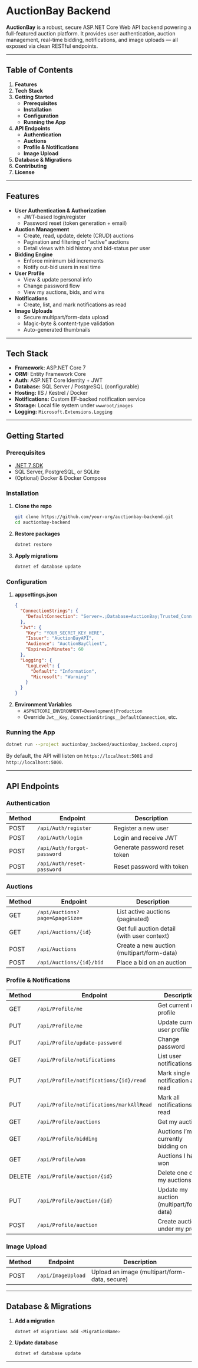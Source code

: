 # AuctionBay Backend

**AuctionBay** is a robust, secure ASP.NET Core Web API backend powering a full-featured auction platform. It provides user authentication, auction management, real-time bidding, notifications, and image uploads — all exposed via clean RESTful endpoints.

---

## Table of Contents

1. **Features**  
2. **Tech Stack**  
3. **Getting Started**  
   - **Prerequisites**  
   - **Installation**  
   - **Configuration**  
   - **Running the App**  
4. **API Endpoints**  
   - **Authentication**  
   - **Auctions**  
   - **Profile & Notifications**  
   - **Image Upload**  
5. **Database & Migrations**  
6. **Contributing**  
7. **License**  

---

## Features

- **User Authentication & Authorization**  
  - JWT-based login/register  
  - Password reset (token generation + email)  
- **Auction Management**  
  - Create, read, update, delete (CRUD) auctions  
  - Pagination and filtering of “active” auctions  
  - Detail views with bid history and bid-status per user  
- **Bidding Engine**  
  - Enforce minimum bid increments  
  - Notify out-bid users in real time  
- **User Profile**  
  - View & update personal info  
  - Change password flow  
  - View my auctions, bids, and wins  
- **Notifications**  
  - Create, list, and mark notifications as read  
- **Image Uploads**  
  - Secure multipart/form-data upload  
  - Magic-byte & content-type validation  
  - Auto-generated thumbnails  

---

## Tech Stack

- **Framework:** ASP.NET Core 7  
- **ORM:** Entity Framework Core  
- **Auth:** ASP.NET Core Identity + JWT  
- **Database:** SQL Server / PostgreSQL (configurable)  
- **Hosting:** IIS / Kestrel / Docker  
- **Notifications:** Custom EF-backed notification service  
- **Storage:** Local file system under `wwwroot/images`  
- **Logging:** `Microsoft.Extensions.Logging`  

---

## Getting Started

### Prerequisites

- [.NET 7 SDK](https://dotnet.microsoft.com/download)  
- SQL Server, PostgreSQL, or SQLite  
- (Optional) Docker & Docker Compose  

### Installation

1. **Clone the repo**  
   ```bash
   git clone https://github.com/your-org/auctionbay-backend.git
   cd auctionbay-backend
   ```

2. **Restore packages**  
   ```bash
   dotnet restore
   ```

3. **Apply migrations**  
   ```bash
   dotnet ef database update
   ```

### Configuration

1. **appsettings.json**  
   ```json
   {
     "ConnectionStrings": {
       "DefaultConnection": "Server=.;Database=AuctionBay;Trusted_Connection=True;"
     },
     "Jwt": {
       "Key": "YOUR_SECRET_KEY_HERE",
       "Issuer": "AuctionBayAPI",
       "Audience": "AuctionBayClient",
       "ExpiresInMinutes": 60
     },
     "Logging": {
       "LogLevel": {
         "Default": "Information",
         "Microsoft": "Warning"
       }
     }
   }
   ```
2. **Environment Variables**  
   - `ASPNETCORE_ENVIRONMENT=Development|Production`  
   - Override `Jwt__Key`, `ConnectionStrings__DefaultConnection`, etc.

### Running the App

```bash
dotnet run --project auctionbay_backend/auctionbay_backend.csproj
```

By default, the API will listen on `https://localhost:5001` and `http://localhost:5000`.

---

## API Endpoints

### **Authentication**

| Method | Endpoint                  | Description                          |
| ------ | ------------------------- | ------------------------------------ |
| POST   | `/api/Auth/register`      | Register a new user                  |
| POST   | `/api/Auth/login`         | Login and receive JWT                |
| POST   | `/api/Auth/forgot-password` | Generate password reset token      |
| POST   | `/api/Auth/reset-password`  | Reset password with token          |

### **Auctions**

| Method | Endpoint                          | Description                                |
| ------ | --------------------------------- | ------------------------------------------ |
| GET    | `/api/Auctions?page=&pageSize=`   | List active auctions (paginated)           |
| GET    | `/api/Auctions/{id}`              | Get full auction detail (with user context)|
| POST   | `/api/Auctions`                   | Create a new auction (multipart/form-data) |
| POST   | `/api/Auctions/{id}/bid`          | Place a bid on an auction                  |

### **Profile & Notifications**

| Method | Endpoint                                  | Description                                       |
| ------ | ----------------------------------------- | ------------------------------------------------- |
| GET    | `/api/Profile/me`                         | Get current user profile                          |
| PUT    | `/api/Profile/me`                         | Update current user profile                       |
| PUT    | `/api/Profile/update-password`            | Change password                                   |
| GET    | `/api/Profile/notifications`              | List user notifications                           |
| PUT    | `/api/Profile/notifications/{id}/read`    | Mark single notification as read                  |
| PUT    | `/api/Profile/notifications/markAllRead`  | Mark all notifications as read                    |
| GET    | `/api/Profile/auctions`                   | Get my auctions                                   |
| GET    | `/api/Profile/bidding`                   | Auctions I’m currently bidding on                 |
| GET    | `/api/Profile/won`                       | Auctions I have won                                |
| DELETE | `/api/Profile/auction/{id}`               | Delete one of my auctions                         |
| PUT    | `/api/Profile/auction/{id}`               | Update my auction (multipart/form-data)           |
| POST   | `/api/Profile/auction`                    | Create auction under my profile                   |

### **Image Upload**

| Method | Endpoint             | Description                                      |
| ------ | -------------------- | ------------------------------------------------ |
| POST   | `/api/ImageUpload`   | Upload an image (multipart/form-data, secure)    |

---

## Database & Migrations

1. **Add a migration**  
   ```bash
   dotnet ef migrations add <MigrationName>
   ```
2. **Update database**  
   ```bash
   dotnet ef database update
   ```

---




